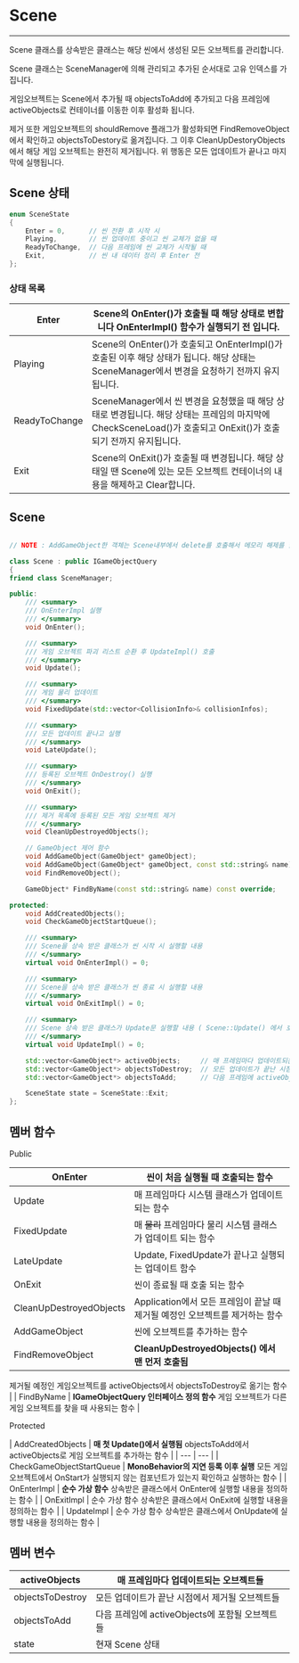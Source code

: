 # Scene

---

Scene 클래스를 상속받은 클래스는 해당 씬에서 생성된 모든 오브젝트를 관리합니다.

Scene 클래스는 SceneManager에 의해 관리되고 추가된 순서대로 고유 인덱스를 가집니다.

게임오브젝트는 Scene에서 추가될 때 objectsToAdd에 추가되고 다음 프레임에 activeObjects로 컨테이너를 이동한 이후 활성화 됩니다.

제거 또한 게임오브젝트의 shouldRemove 플래그가 활성화되면 FindRemoveObject에서 확인하고 objectsToDestory로 옮겨집니다. 그 이후 CleanUpDestoryObjects에서 해당 게임 오브젝트는 완전히 제거됩니다.
위 행동은 모든 업데이트가 끝나고 마지막에 실행됩니다.

## Scene 상태

```cpp
enum SceneState
{	
	Enter = 0,		// 씬 전환 후 시작 시
	Playing,		// 씬 업데이트 중이고 씬 교체가 없을 때
	ReadyToChange,	// 다음 프레임에 씬 교체가 시작될 때
	Exit,			// 씬 내 데이터 정리 후 Enter 전 
};
```

### 상태 목록

| Enter | Scene의 OnEnter()가 호출될 때 해당 상태로 변합니다 OnEnterImpl() 함수가 실행되기 전 입니다. |
| --- | --- |
| Playing | Scene의 OnEnter()가 호출되고 OnEnterImpl()가 호출된 이후 해당 상태가 됩니다. 해당 상태는 SceneManager에서 변경을 요청하기 전까지 유지됩니다. |
| ReadyToChange | SceneManager에서 씬 변경을 요청했을 때 해당 상태로 변경됩니다. 해당 상태는 프레임의 마지막에 CheckSceneLoad()가 호출되고 OnExit()가 호출되기 전까지 유지됩니다. |
| Exit | Scene의 OnExit()가 호출될 때 변경됩니다. 해당 상태일 땐 Scene에 있는 모든 오브젝트 컨테이너의 내용을 해제하고 Clear합니다. |

## Scene

```cpp

// NOTE : AddGameObject한 객체는 Scene내부에서 delete를 호출해서 메모리 해제를 함

class Scene : public IGameObjectQuery
{
friend class SceneManager;

public:
	/// <summary>
	/// OnEnterImpl 실행
	/// </summary>
	void OnEnter();

	/// <summary>
	/// 게임 오브젝트 파괴 리스트 순환 후 UpdateImpl() 호출
	/// </summary>
	void Update();

	/// <summary>
	/// 게임 물리 업데이트
	/// </summary>
	void FixedUpdate(std::vector<CollisionInfo>& collisionInfos);

	/// <summary>
	/// 모든 업데이트 끝나고 실행
	/// </summary>
	void LateUpdate();

	/// <summary>
	/// 등록된 오브젝트 OnDestroy() 실행
	/// </summary>
	void OnExit();	

	/// <summary>
	/// 제거 목록에 등록된 모든 게임 오브젝트 제거
	/// </summary>
	void CleanUpDestroyedObjects();

	// GameObject 제어 함수
	void AddGameObject(GameObject* gameObject);
	void AddGameObject(GameObject* gameObject, const std::string& name);
	void FindRemoveObject();

	GameObject* FindByName(const std::string& name) const override;

protected:
	void AddCreatedObjects();
	void CheckGameObjectStartQueue();

	/// <summary>
	/// Scene을 상속 받은 클래스가 씬 시작 시 실행할 내용
	/// </summary>
	virtual void OnEnterImpl() = 0;

	/// <summary>
	/// Scene을 상속 받은 클래스가 씬 종료 시 실행할 내용
	/// </summary>
	virtual void OnExitImpl() = 0;

	/// <summary>
	/// Scene 상속 받은 클래스가 Update문 실행할 내용 ( Scene::Update() 에서 호출 )
	/// </summary>
	virtual void UpdateImpl() = 0;

	std::vector<GameObject*> activeObjects;		// 매 프레임마다 업데이트되는 오브젝트들
	std::vector<GameObject*> objectsToDestroy;	// 모든 업데이트가 끝난 시점에서 제거될 오브젝트들
	std::vector<GameObject*> objectsToAdd;		// 다음 프레임에 activeObjects에 포함될 오브젝트들

	SceneState state = SceneState::Exit;
};

```

## 멤버 함수

Public

| OnEnter | 씬이 처음 실행될 때 호출되는 함수 |
| --- | --- |
| Update | 매 프레임마다 시스템 클래스가 업데이트되는 함수 |
| FixedUpdate | 매 ~~물리~~ 프레임마다 물리 시스템 클래스가 업데이트 되는 함수 |
| LateUpdate | Update, FixedUpdate가 끝나고 실행되는 업데이트 함수 |
| OnExit | 씬이 종료될 때 호출 되는 함수 |
| CleanUpDestroyedObjects | Application에서 모든 프레임이 끝날 때 제거될 예정인 오브젝트를 제거하는 함수 |
| AddGameObject | 씬에 오브젝트를 추가하는 함수 |
| FindRemoveObject | **CleanUpDestroyedObjects() 에서 맨 먼저 호출됨**

제거될 예정인 게임오브젝트를 activeObjects에서 objectsToDestroy로 옮기는 함수 |
| FindByName | **IGameObjectQuery 인터페이스 정의 함수**
게임 오브젝트가 다른 게임 오브젝트를 찾을 때 사용되는 함수 |

Protected

| AddCreatedObjects | **매 첫 Update()에서 실행됨**
objectsToAdd에서 activeObjects로 게임 오브젝트를 추가하는 함수 |
| --- | --- |
| CheckGameObjectStartQueue | **MonoBehavior의 지연 등록 이후 실행**
모든 게임 오브젝트에서 OnStart가 실행되지 않는 컴포넌트가 있는지 확인하고 실행하는 함수 |
| OnEnterImpl | **순수 가상 함수** 
상속받은 클래스에서 OnEnter에 실행할 내용을 정의하는 함수 |
| OnExitImpl | 순수 가상 함수
상속받은 클래스에서 OnExit에 실행할 내용을 정의하는 함수 |
| UpdateImpl | 순수 가상 함수
상속받은 클래스에서 OnUpdate에 실행할 내용을 정의하는 함수 |

## 멤버 변수

| activeObjects | 매 프레임마다 업데이트되는 오브젝트들 |
| --- | --- |
| objectsToDestroy | 모든 업데이트가 끝난 시점에서 제거될 오브젝트들 |
| objectsToAdd | 다음 프레임에 activeObjects에 포함될 오브젝트들 |
| state | 현재 Scene 상태 |